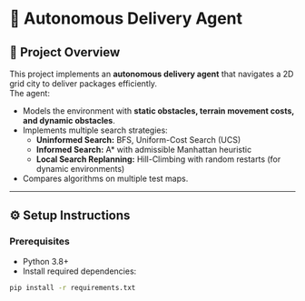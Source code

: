 
# 🚚 Autonomous Delivery Agent

## 📖 Project Overview
This project implements an **autonomous delivery agent** that navigates a 2D grid city to deliver packages efficiently.  
The agent:
- Models the environment with **static obstacles, terrain movement costs, and dynamic obstacles**.
- Implements multiple search strategies:
  - **Uninformed Search:** BFS, Uniform-Cost Search (UCS)
  - **Informed Search:** A* with admissible Manhattan heuristic
  - **Local Search Replanning:** Hill-Climbing with random restarts (for dynamic environments)
- Compares algorithms on multiple test maps.

---

## ⚙️ Setup Instructions

### Prerequisites
- Python 3.8+  
- Install required dependencies:
```bash
pip install -r requirements.txt
